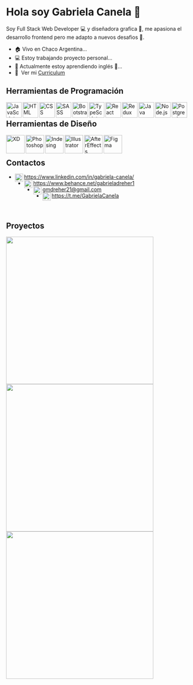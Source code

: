 # Hola soy Gabriela Canela 👋

Soy Full Stack Web Developer :computer: y diseñadora grafica :art:, me apasiona el desarrollo frontend pero me adapto a nuevos desafios :muscle:.

- 🏠 Vivo en Chaco Argentina...
- 💻 Estoy trabajando proyecto personal...
- 🌱 Actualmente estoy aprendiendo inglés 🤦‍...
- 📝 &nbsp;Ver mi [Curriculum](https://drive.google.com/file/d/1qTHv4CNhPCk2DazeV9r04hH8AbBy0RjT/view?usp=sharing)

## Herramientas de Programación 

<a href="https://developer.mozilla.org/en-US/docs/Web/JavaScript" target="_blank"> <img align="left" alt="JavaScript" height ="42px"  src="https://i.ibb.co/sjv8sjd/Java-Script.png"></a>
<a href="https://developer.mozilla.org/es/docs/Web/HTML" target="_blank"><img align="left" alt="HTML" height ="42px" src="https://i.ibb.co/stkPBW6/HTML.png"></a>
<a href="https://developer.mozilla.org/es/docs/Web/CSS" target="_blank"><img align="left" alt="CSS" height ="42px" src="https://i.ibb.co/vwjY1P1/CSS.png"></a>
<a href="https://sass-lang.com/" target="_blank"> <img align="left" alt="SASS" height ="42px" src="https://i.ibb.co/7kwhvj1/SASS.png"></a>
<a href="https://getbootstrap.com/" target="_blank"><img align="left" alt="Bootstrap" height ="42px" src="https://i.ibb.co/BqnT3N8/Bootstrap.png"></a>
<a href="https://www.typescriptlang.org/" target="_blank"><img align="left" alt="TypeScript" height ="42px" src="https://i.ibb.co/zQzgszp/Type-Script.png"></a>
<a href="https://es.reactjs.org/" target="_blank"><img align="left" alt="React" height ="42px" src="https://i.ibb.co/w6MRByN/React.png"></a>
<a href="https://es.redux.js.org/" target="_blank"><img align="left" alt="Redux" height ="42px" src="https://i.ibb.co/wQb4Kc3/Redux.png"></a>
<a href="https://www.java.com/es/" target="_blank"><img align="left" alt="Java" height ="42px" src="https://i.ibb.co/4NQdQjM/Java.png"></a>
<a href="https://nodejs.org/es/" target="_blank"><img align="left" alt="Node.js" height ="42px" src="https://i.ibb.co/M1ZZGXP/Node-js.png"></a>
<a href="https://www.postgresql.org/" target="_blank"><img align="left" alt="Postgres.js" height ="42px" src="https://i.ibb.co/Qrktykn/Postgres-SQL.png"></a>
<br/>
## Herramientas de Diseño

<a href="https://www.adobe.com/la/products/xd.html" target="_blank"><img align="left" alt="XD" height ="50px" src="https://i.ibb.co/3MqV87h/XD.png"></a>
<a href="https://www.adobe.com/la/products/photoshop.html" target="_blank"><img align="left" alt="Photoshop" height ="50px" src="https://i.ibb.co/PrdMfK2/Photoshop.png"></a>
<a href="https://www.adobe.com/la/products/indesign.html" target="_blank"><img align="left" alt="Indesing" height ="50px" src="https://i.ibb.co/VvG2h87/Indesing.png"></a>
<a href="https://www.adobe.com/la/products/illustrator.html" target="_blank"><img align="left" alt="Illustrator" height ="50px" src="https://i.ibb.co/wS9zxcC/Illustrator.png"></a>
<a href="https://www.adobe.com/la/products/aftereffects.html" target="_blank"><img align="left" alt="AfterEffects" height ="50px" src="https://i.ibb.co/DYxRrZR/After-Effects.png"></a>
<a href="https://www.figma.com/" target="_blank"><img align="left" alt="Figma" height ="50px" src="https://i.ibb.co/ZchBQ7j/Figma.png"></a>
<br/>
<br/>


## Contactos

- <img align="left" alt="Linkedin" height ="22px" src="https://i.ibb.co/jLMJqNC/linkedin.png"> https://www.linkedin.com/in/gabriela-canela/
- <img align="left" alt="Behance" height ="22px" src="https://i.ibb.co/bHxNvGb/behance.png"> https://www.behance.net/gabrieladreher1
- <img align="left" alt="Mail" height ="22px" src="https://i.ibb.co/vhw2gM9/mail.png"> gmdreher21@gmail.com
- <img align="left" alt="Telegram" height ="22px" src="https://i.ibb.co/5F7JZFR/telegram.png"> https://t.me/GabrielaCanela

&nbsp;

## Proyectos

<p>
  <a><img src="https://i.ibb.co/r31zsRw/01.png" width="400"></a>
  <a><img src="https://i.ibb.co/Lx4ZYR5/02.png" width="400"></a>
  <a><img src="https://i.ibb.co/g6Z6yCW/03.png" width="400"></a>
</p>
&nbsp;


